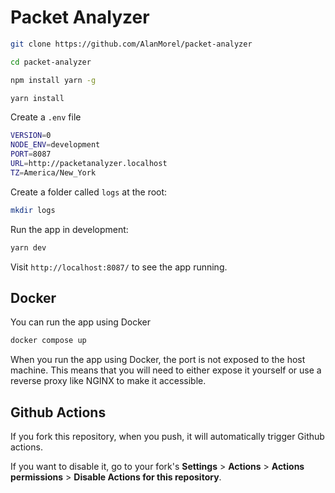 # Packet Analyzer

```sh
git clone https://github.com/AlanMorel/packet-analyzer
```

```sh
cd packet-analyzer
```

```sh
npm install yarn -g
```

```sh
yarn install
```

Create a `.env` file

```sh
VERSION=0
NODE_ENV=development
PORT=8087
URL=http://packetanalyzer.localhost
TZ=America/New_York
```

Create a folder called `logs` at the root:

```sh
mkdir logs
```

Run the app in development:

```sh
yarn dev
```

Visit `http://localhost:8087/` to see the app running.

## Docker

You can run the app using Docker

```sh
docker compose up
```

When you run the app using Docker, the port is not exposed to the host machine. This means that you will need to either expose it yourself or use a reverse proxy like NGINX to make it accessible.

## Github Actions

If you fork this repository, when you push, it will automatically trigger Github actions.

If you want to disable it, go to your fork's **Settings** > **Actions** > **Actions permissions** > **Disable Actions for this repository**.

